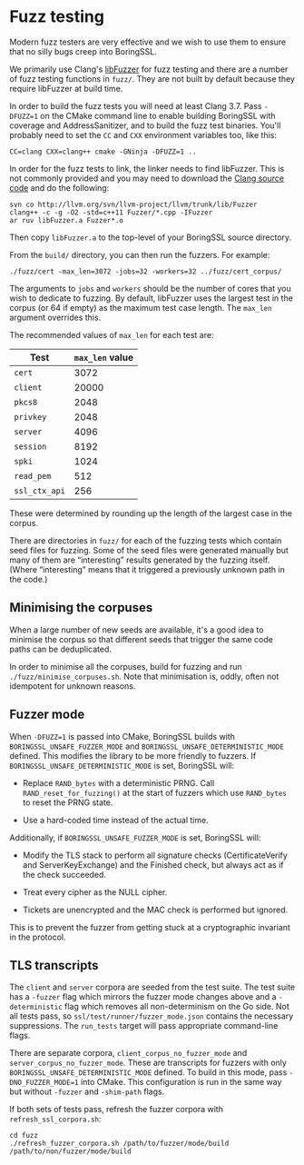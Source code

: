 # Fuzz testing

Modern fuzz testers are very effective and we wish to use them to ensure that no silly bugs creep into BoringSSL.

We primarily use Clang's [libFuzzer](http://llvm.org/docs/LibFuzzer.html) for fuzz testing and there are a number of fuzz testing functions in `fuzz/`. They are not built by default because they require libFuzzer at build time.

In order to build the fuzz tests you will need at least Clang 3.7. Pass `-DFUZZ=1` on the CMake command line to enable building BoringSSL with coverage and AddressSanitizer, and to build the fuzz test binaries. You'll probably need to set the `CC` and `CXX` environment variables too, like this:

```
CC=clang CXX=clang++ cmake -GNinja -DFUZZ=1 ..
```

In order for the fuzz tests to link, the linker needs to find libFuzzer. This is not commonly provided and you may need to download the [Clang source code](http://llvm.org/releases/download.html) and do the following:

```
svn co http://llvm.org/svn/llvm-project/llvm/trunk/lib/Fuzzer
clang++ -c -g -O2 -std=c++11 Fuzzer/*.cpp -IFuzzer
ar ruv libFuzzer.a Fuzzer*.o
```

Then copy `libFuzzer.a` to the top-level of your BoringSSL source directory.

From the `build/` directory, you can then run the fuzzers. For example:

```
./fuzz/cert -max_len=3072 -jobs=32 -workers=32 ../fuzz/cert_corpus/
```

The arguments to `jobs` and `workers` should be the number of cores that you wish to dedicate to fuzzing. By default, libFuzzer uses the largest test in the corpus (or 64 if empty) as the maximum test case length. The `max_len` argument overrides this.

The recommended values of `max_len` for each test are:

| Test          | `max_len` value |
|---------------|-----------------|
| `cert`        | 3072            |
| `client`      | 20000           |
| `pkcs8`       | 2048            |
| `privkey`     | 2048            |
| `server`      | 4096            |
| `session`     | 8192            |
| `spki`        | 1024            |
| `read_pem`    | 512             |
| `ssl_ctx_api` | 256             |

These were determined by rounding up the length of the largest case in the corpus.

There are directories in `fuzz/` for each of the fuzzing tests which contain seed files for fuzzing. Some of the seed files were generated manually but many of them are “interesting” results generated by the fuzzing itself. (Where “interesting” means that it triggered a previously unknown path in the code.)

## Minimising the corpuses

When a large number of new seeds are available, it's a good idea to minimise the corpus so that different seeds that trigger the same code paths can be deduplicated.

In order to minimise all the corpuses, build for fuzzing and run `./fuzz/minimise_corpuses.sh`. Note that minimisation is, oddly, often not idempotent for unknown reasons.

## Fuzzer mode

When `-DFUZZ=1` is passed into CMake, BoringSSL builds with `BORINGSSL_UNSAFE_FUZZER_MODE` and `BORINGSSL_UNSAFE_DETERMINISTIC_MODE` defined. This modifies the library to be more friendly to fuzzers. If `BORINGSSL_UNSAFE_DETERMINISTIC_MODE` is set, BoringSSL will:

* Replace `RAND_bytes` with a deterministic PRNG. Call `RAND_reset_for_fuzzing()` at the start of fuzzers which use `RAND_bytes` to reset the PRNG state.

* Use a hard-coded time instead of the actual time.

Additionally, if `BORINGSSL_UNSAFE_FUZZER_MODE` is set, BoringSSL will:

* Modify the TLS stack to perform all signature checks (CertificateVerify and ServerKeyExchange) and the Finished check, but always act as if the check succeeded.

* Treat every cipher as the NULL cipher.

* Tickets are unencrypted and the MAC check is performed but ignored.

This is to prevent the fuzzer from getting stuck at a cryptographic invariant in the protocol.

## TLS transcripts

The `client` and `server` corpora are seeded from the test suite. The test suite has a `-fuzzer` flag which mirrors the fuzzer mode changes above and a `-deterministic` flag which removes all non-determinism on the Go side. Not all tests pass, so `ssl/test/runner/fuzzer_mode.json` contains the necessary suppressions. The `run_tests` target will pass appropriate command-line flags.

There are separate corpora, `client_corpus_no_fuzzer_mode` and `server_corpus_no_fuzzer_mode`. These are transcripts for fuzzers with only `BORINGSSL_UNSAFE_DETERMINISTIC_MODE` defined. To build in this mode, pass `-DNO_FUZZER_MODE=1` into CMake. This configuration is run in the same way but without `-fuzzer` and `-shim-path` flags.

If both sets of tests pass, refresh the fuzzer corpora with `refresh_ssl_corpora.sh`:

```
cd fuzz
./refresh_fuzzer_corpora.sh /path/to/fuzzer/mode/build /path/to/non/fuzzer/mode/build
```
